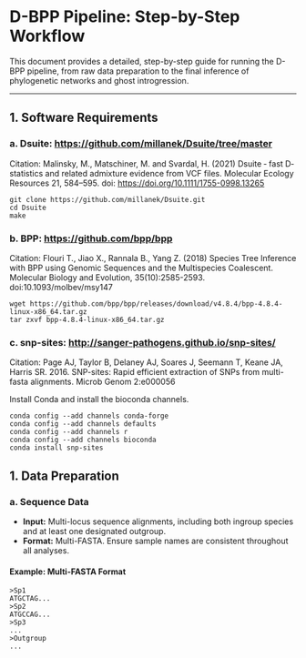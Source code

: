 
# D-BPP Pipeline: Step-by-Step Workflow

This document provides a detailed, step-by-step guide for running the D-BPP pipeline, from raw data preparation to the final inference of phylogenetic networks and ghost introgression.

---
## 1. Software Requirements
### a. Dsuite: https://github.com/millanek/Dsuite/tree/master
Citation:
Malinsky, M., Matschiner, M. and Svardal, H. (2021) Dsuite ‐ fast D‐statistics and related admixture evidence from VCF files. Molecular Ecology Resources 21, 584–595. doi: https://doi.org/10.1111/1755-0998.13265

```
git clone https://github.com/millanek/Dsuite.git
cd Dsuite
make
```
### b. BPP: https://github.com/bpp/bpp
Citation:
Flouri T., Jiao X., Rannala B., Yang Z. (2018) Species Tree Inference with BPP using Genomic Sequences and the Multispecies Coalescent. Molecular Biology and Evolution, 35(10):2585-2593. doi:10.1093/molbev/msy147
```
wget https://github.com/bpp/bpp/releases/download/v4.8.4/bpp-4.8.4-linux-x86_64.tar.gz
tar zxvf bpp-4.8.4-linux-x86_64.tar.gz
```
### c. snp-sites: http://sanger-pathogens.github.io/snp-sites/
Citation:
Page AJ, Taylor B, Delaney AJ, Soares J, Seemann T, Keane JA, Harris SR. 2016. SNP-sites: Rapid efficient extraction of SNPs from multi-fasta alignments. Microb Genom 2:e000056

Install Conda and install the bioconda channels.
```
conda config --add channels conda-forge
conda config --add channels defaults
conda config --add channels r
conda config --add channels bioconda
conda install snp-sites
```

## 1. Data Preparation

### a. Sequence Data

- **Input:** Multi-locus sequence alignments, including both ingroup species and at least one designated outgroup.
- **Format:** Multi-FASTA. Ensure sample names are consistent throughout all analyses.

#### Example: Multi-FASTA Format

```fasta
>Sp1
ATGCTAG...
>Sp2
ATGCCAG...
>Sp3
...
>Outgroup
...


